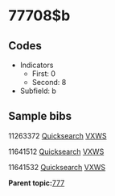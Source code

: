 # 77708$b

## Codes

-   Indicators
    -   First: 0
    -   Second: 8
-   Subfield: b

## Sample bibs

11263372 [Quicksearch](https://search.library.yale.edu/catalog/11263372) [VXWS](http://prodorbis.library.yale.edu:7014/vxws/GetHoldingsService?bibId=11263372)

11641512 [Quicksearch](https://search.library.yale.edu/catalog/11641512) [VXWS](http://prodorbis.library.yale.edu:7014/vxws/GetHoldingsService?bibId=11641512)

11641532 [Quicksearch](https://search.library.yale.edu/catalog/11641532) [VXWS](http://prodorbis.library.yale.edu:7014/vxws/GetHoldingsService?bibId=11641532)

**Parent topic:**[777](../../tags/777/777.md)

